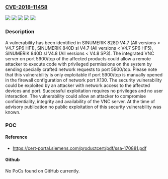 ### [CVE-2018-11458](https://cve.mitre.org/cgi-bin/cvename.cgi?name=CVE-2018-11458)
![](https://img.shields.io/static/v1?label=Product&message=SINUMERIK%20828D%20V4.7%2C%20SINUMERIK%20840D%20sl%20V4.7%2C%20SINUMERIK%20840D%20sl%20V4.8&color=blue)
![](https://img.shields.io/static/v1?label=Version&message=SINUMERIK%20828D%20V4.7%20%3A%20All%20versions%20%3C%20V4.7%20SP6%20HF1%20&color=brightgreen)
![](https://img.shields.io/static/v1?label=Version&message=SINUMERIK%20840D%20sl%20V4.7%20%3A%20All%20versions%20%3C%20V4.7%20SP6%20HF5%20&color=brightgreen)
![](https://img.shields.io/static/v1?label=Version&message=SINUMERIK%20840D%20sl%20V4.8%20%3A%20All%20versions%20%3C%20V4.8%20SP3%20&color=brightgreen)
![](https://img.shields.io/static/v1?label=Vulnerability&message=CWE-190%3A%20Integer%20Overflow%20or%20Wraparound&color=brightgreen)

### Description

A vulnerability has been identified in SINUMERIK 828D V4.7 (All versions < V4.7 SP6 HF1), SINUMERIK 840D sl V4.7 (All versions < V4.7 SP6 HF5), SINUMERIK 840D sl V4.8 (All versions < V4.8 SP3). The integrated VNC server on port 5900/tcp of the affected products could allow a remote attacker to execute code with privileged permissions on the system by sending specially crafted network requests to port 5900/tcp. Please note that this vulnerability is only exploitable if port 5900/tcp is manually opened in the firewall configuration of network port X130. The security vulnerability could be exploited by an attacker with network access to the affected devices and port. Successful exploitation requires no privileges and no user interaction. The vulnerability could allow an attacker to compromise confidentiality, integrity and availability of the VNC server. At the time of advisory publication no public exploitation of this security vulnerability was known.

### POC

#### Reference
- https://cert-portal.siemens.com/productcert/pdf/ssa-170881.pdf

#### Github
No PoCs found on GitHub currently.

